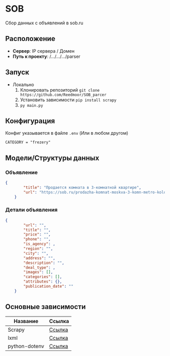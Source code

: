 # SOB

Сбор данных с объявлений в sob.ru

## Расположение

- **Сервер**: IP сервера / Домен
- **Путь к проекту**: /.../.../.../parser

## Запуск

- Локально
    1. Клонировать репозиторий `git clone https://github.com/Reedmoor/SOB_parcer`
    2. Установить зависимости `pip install scrapy`
    3. `py main.py`

## Конфигурация

Конфиг указывается в файле `.env` (Или в любом другом)

```env
CATEGORY = "frezery"
```

## Модели/Структуры данных

### Объявление

```json
{
        "title": "Продается комната в 3-комнатной квартире",
        "url": "https://sob.ru/prodazha-komnat-moskva-3-komn-metro-kolomenskaya/card-754452504"
    }
```

### Детали объявления

```json
{
        "url": "",
        "title": "",
        "price": "",
        "phone": "",
        "is_agency": ,
        "region": "",
        "city": "",
        "address": "",
        "description": "",
        "deal_type": ,
        "images": [],
        "categories": [],
        "attributes": {},
        "publication_date": ""
    }
```

## Основные зависимости

| Название      | Ссылка                                            |
| ------------- | ------------------------------------------------- |
| Scrapy        | [Ссылка](https://pypi.org/project/Scrapy/)        |
| lxml          | [Ссылка](https://pypi.org/project/lxml/)          |
| python-dotenv | [Ссылка](https://pypi.org/project/python-dotenv/) | 